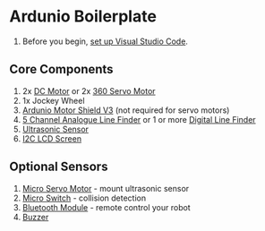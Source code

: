 # Ardunio Boilerplate
1. Before you begin, [set up Visual Studio Code](https://github.com/TempeHS/VisualStudioCodeSetup).

## Core Components
1. 2x [DC Motor]() or 2x [360 Servo Motor]()
2. 1x Jockey Wheel
3. [Ardunio Motor Shield V3](https://store.arduino.cc/products/arduino-motor-shield-rev3) (not required for servo motors)
4. [5 Channel Analogue Line Finder]() or 1 or more [Digital Line Finder]()
5. [Ultrasonic Sensor]()
6. [I2C LCD Screen]()


## Optional Sensors
1. [Micro Servo Motor]() - mount ultrasonic sensor
2. [Micro Switch]() - collision detection
3. [Bluetooth Module]() - remote control your robot
4. [Buzzer]()